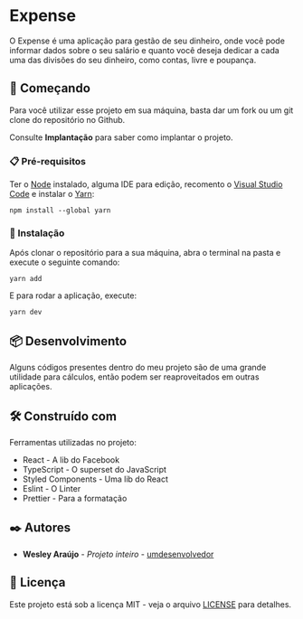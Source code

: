 # Expense

O Expense é uma aplicação para gestão de seu dinheiro, onde você pode informar dados sobre o seu salário e quanto você deseja dedicar a cada uma das divisões do seu dinheiro, como contas, livre e poupança.

## 🚀 Começando

Para você utilizar esse projeto em sua máquina, basta dar um fork ou um git clone do repositório no Github.

Consulte **Implantação** para saber como implantar o projeto.

### 📋 Pré-requisitos

Ter o <a href="https://nodejs.org/">Node</a> instalado, alguma IDE para edição, recomento o <a href="https://code.visualstudio.com/">Visual Studio Code</a> e instalar o <a href="https://classic.yarnpkg.com/en/">Yarn</a>:

```
npm install --global yarn
```

### 🔧 Instalação

Após clonar o repositório para a sua máquina, abra o terminal na pasta e execute o seguinte comando:

```
yarn add
```

E para rodar a aplicação, execute:

```
yarn dev
```

## 📦 Desenvolvimento

Alguns códigos presentes dentro do meu projeto são de uma grande utilidade para cálculos, então podem ser reaproveitados em outras aplicações.

## 🛠️ Construído com

Ferramentas utilizadas no projeto:

* React - A lib do Facebook
* TypeScript - O superset do JavaScript
* Styled Components - Uma lib do React
* Eslint - O Linter
* Prettier - Para a formatação

## ✒️ Autores

* **Wesley Araújo** - *Projeto inteiro* - [umdesenvolvedor](https://github.com/wesleyara)

## 📄 Licença

Este projeto está sob a licença MIT - veja o arquivo [LICENSE](https://github.com/wesley/expense/licenca) para detalhes.
